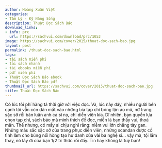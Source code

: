 ```yaml
---
author: Hoàng Xuân Việt
categories:
- Tâm Lý - Kỹ Năng Sống
description: Thuật Đọc Sách Báo
download_links:
- info: prc
  url: https://sachvui.com/download/prc/1053
image: https://sachvui.com/cover/2015/thuat-doc-sach-bao.jpg
layout: post
permalink: /thuat-doc-sach-bao.html
tags:
- tải sách miễn phí
- tải sách nhanh
- tải ebooks miễn phí
- pdf miễn phí
- Thuật Đọc Sách Báo ebook
- Thuật Đọc Sách Báo pdf
thumbnail_url: https://sachvui.com/cover/2015/thuat-doc-sach-bao.jpg
title: Thuật Đọc Sách Báo
---
```


 <div class="item-desc text-justify"> Có lúc tôi phí hàng tá thời giờ với việc đọc. Và, lúc này đây, nhiều người bên cạnh tôi vẫn còn dán mắt vào những bìa tạp chí bóng lộn áo mũ, nữ trang sặc sỡ rồi bàn luận anh ca sĩ nọ, chị diễn viên kia. Dĩ nhiên, bạn quyền lựa chọn tạp chí, sách báo mà mình thích để đọc, miễn là bạn thấy vui, thoả mãn. Thế nhưng, có mấy ai chịu nghĩ rằng: niềm vui lớn chẳng tày gan. Những màu sắc sặc sỡ của trang phục diễn viên, những scandan được cố tình làm cho bùng nổi hòng tạo hư danh của vài ba nghệ sĩ... vậy mà, tội lắm thay, nó lấy đi của bạn 1/2 tri thức rồi đấy. Tin hay không là tuỳ bạn! </div>